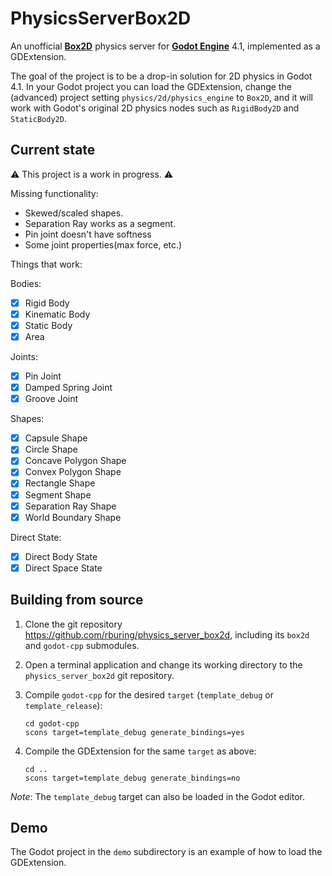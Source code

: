 # PhysicsServerBox2D

An unofficial [**Box2D**](https://github.com/erincatto/box2d) physics server for [**Godot Engine**](https://github.com/godotengine/godot) 4.1, implemented as a GDExtension.

The goal of the project is to be a drop-in solution for 2D physics in Godot 4.1. In your Godot project you can load the GDExtension, change the (advanced) project setting `physics/2d/physics_engine` to `Box2D`, and it will work with Godot's original 2D physics nodes such as `RigidBody2D` and `StaticBody2D`.

## Current state

⚠ This project is a work in progress. ⚠

Missing functionality:

- Skewed/scaled shapes.
- Separation Ray works as a segment.
- Pin joint doesn't have softness
- Some joint properties(max force, etc.)

Things that work:

Bodies:
- [x] Rigid Body
- [x] Kinematic Body
- [x] Static Body
- [x] Area

Joints:
- [x] Pin Joint
- [x] Damped Spring Joint
- [x] Groove Joint

Shapes:
- [x] Capsule Shape
- [x] Circle Shape
- [x] Concave Polygon Shape
- [x] Convex Polygon Shape
- [x] Rectangle Shape
- [x] Segment Shape
- [x] Separation Ray Shape
- [x] World Boundary Shape

Direct State:
- [x] Direct Body State
- [x] Direct Space State

## Building from source

1. Clone the git repository https://github.com/rburing/physics_server_box2d, including its `box2d` and `godot-cpp` submodules.

2. Open a terminal application and change its working directory to the `physics_server_box2d` git repository.

3. Compile `godot-cpp` for the desired `target` (`template_debug` or `template_release`):

       cd godot-cpp
       scons target=template_debug generate_bindings=yes

4. Compile the GDExtension for the same `target` as above:

       cd ..
       scons target=template_debug generate_bindings=no

*Note*: The `template_debug` target can also be loaded in the Godot editor.

## Demo

The Godot project in the `demo` subdirectory is an example of how to load the GDExtension.

